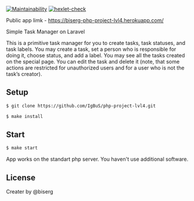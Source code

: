 [![Maintainability](https://api.codeclimate.com/v1/badges/1aaf2533df9923f6aa6c/maintainability)](https://codeclimate.com/github/IgBuS/php-project-lvl4/maintainability)
[![hexlet-check](https://github.com/IgBuS/php-project-lvl4/actions/workflows/hexlet-check.yml/badge.svg)](https://github.com/IgBuS/php-project-lvl4/actions/workflows/hexlet-check.yml)


Public app limk - https://biserg-php-project-lvl4.herokuapp.com/

Simple Task Manager on Laravel

This is a primitive task manager for you to create tasks, task statuses, and task labels. You may create a task, set a person who is responsible for doing it, choose status, and add a label. You may see all the tasks created on the special page. You can edit the task and delete it (note, that some actions are restricted for unauthorized users and for a user who is not the task’s creator). 


## Setup

```sh
$ git clone https://github.com/IgBuS/php-project-lvl4.git

$ make install
```

## Start

```sh
$ make start
```
App works on the standart php server. You haven't use additional software.

## License

Creater by @biserg
